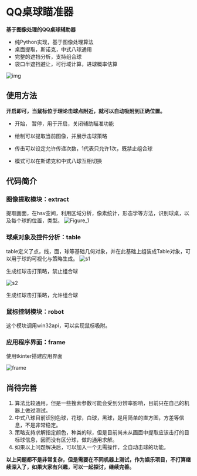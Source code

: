 # QQ桌球瞄准器
**基于图像处理的QQ桌球辅助器**

* 纯Python实现，基于图像处理算法
* 桌面提取，斯诺克，中式八球通用
* 完整的遮挡分析，支持组合球
* 袋口半遮挡避让，可行域计算，进球概率估算


![img](https://user-images.githubusercontent.com/24822467/93710301-23978000-fb78-11ea-9908-eac1c8f8ae19.png)

## 使用方法
**开启即可，当鼠标位于理论击球点附近，就可以自动吸附到正确位置。**
* 开始， 暂停，用于开启，关闭辅助瞄准功能

* 绘制可以提取当前图像，并展示击球策略

* 传击可以设定允许传递次数，1代表只允许1次，既禁止组合球

* 模式可以在斯诺克和中式八球互相切换

## 代码简介

### 图像提取模块：extract
提取画面，在hsv空间，利用区域分析，像素统计，形态学等方法，识别球桌，以及每个球的位置，类型。
![Figure_1](https://user-images.githubusercontent.com/24822467/93711266-732d7a00-fb7f-11ea-9fa9-e2dd856cd81f.png)

### 球桌对象及控件分析：table
table定义了点，线，面，球等基础几何对象，并在此基础上组装成Table对象，可以用于球的可视化与策略生成。
![s1](https://user-images.githubusercontent.com/24822467/93711457-1af77780-fb81-11ea-9531-287d7243c705.png)

生成红球击打策略，禁止组合球

![s2](https://user-images.githubusercontent.com/24822467/93711460-1e8afe80-fb81-11ea-8b8d-28d3542d5757.png)

生成红球击打策略，允许组合球

### 鼠标控制模块：robot
这个模块调用win32api，可以实现鼠标吸附。

### 应用程序界面：frame
使用tkinter搭建应用界面

![frame](https://user-images.githubusercontent.com/24822467/93711523-b7217e80-fb81-11ea-832e-8915f20bf327.png)

## 尚待完善
1. 算法比较通用，但是一些搜索参数可能会受到分辨率影响，目前只在自己的机器上做过测试。
2. 中式八球目前识别色球，花球，白球，黑球，是用简单的直方图，方差等信息，不是非常稳定。
3. 策略支持求解指定颜色，种类的球，但是目前尚未从画面中提取应该击打的目标球信息，因而没有区分球，做的通用求解。
4. 如果以上问题解决后，可以加入一个无需操作，全自动击球的功能。

**以上问题都不是非常复杂，但是需要在不同机器上测试，作为娱乐项目，不打算继续深入了，如果大家有兴趣，可以一起探讨，继续完善。**